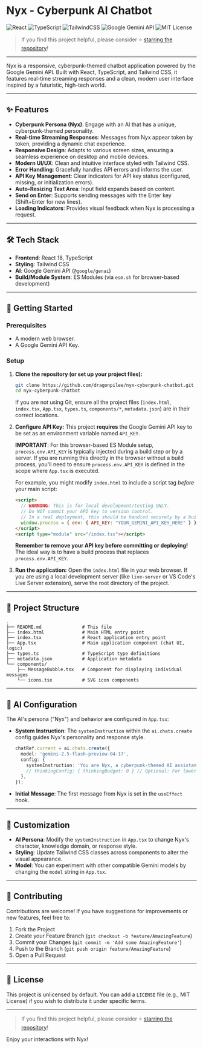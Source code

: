 # Nyx - Cyberpunk AI Chatbot

![React](https://img.shields.io/badge/Frontend-React-61dafb)
![TypeScript](https://img.shields.io/badge/Language-TypeScript-blue)
![TailwindCSS](https://img.shields.io/badge/Styling-TailwindCSS-38bdf8)
![Google Gemini API](https://img.shields.io/badge/AI-Gemini%20API-yellow)
![MIT License](https://img.shields.io/badge/License-MIT-green)

> If you find this project helpful, please consider ⭐ [starring the repository](https://github.com/dragonpilee/nyx-cyberpunk-chatbot)!

---

Nyx is a responsive, cyberpunk-themed chatbot application powered by the Google Gemini API. Built with React, TypeScript, and Tailwind CSS, it features real-time streaming responses and a clean, modern user interface inspired by a futuristic, high-tech world.

<!-- Optional: Add a GIF or screenshot of the chatbot in action here -->
<!-- ![Nyx Chatbot Demo](link_to_your_demo_gif_or_screenshot.png) -->

---

## ✨ Features

- **Cyberpunk Persona (Nyx)**: Engage with an AI that has a unique, cyberpunk-themed personality.
- **Real-time Streaming Responses**: Messages from Nyx appear token by token, providing a dynamic chat experience.
- **Responsive Design**: Adapts to various screen sizes, ensuring a seamless experience on desktop and mobile devices.
- **Modern UI/UX**: Clean and intuitive interface styled with Tailwind CSS.
- **Error Handling**: Gracefully handles API errors and informs the user.
- **API Key Management**: Clear indicators for API key status (configured, missing, or initialization errors).
- **Auto-Resizing Text Area**: Input field expands based on content.
- **Send on Enter**: Supports sending messages with the Enter key (Shift+Enter for new lines).
- **Loading Indicators**: Provides visual feedback when Nyx is processing a request.

---

## 🛠️ Tech Stack

- **Frontend**: React 18, TypeScript
- **Styling**: Tailwind CSS
- **AI**: Google Gemini API (`@google/genai`)
- **Build/Module System**: ES Modules (via `esm.sh` for browser-based development)

---

## 🚀 Getting Started

### Prerequisites

- A modern web browser.
- A Google Gemini API Key.

### Setup

1. **Clone the repository (or set up your project files):**
    ```bash
    git clone https://github.com/dragonpilee/nyx-cyberpunk-chatbot.git
    cd nyx-cyberpunk-chatbot
    ```
    If you are not using Git, ensure all the project files (`index.html`, `index.tsx`, `App.tsx`, `types.ts`, `components/*`, `metadata.json`) are in their correct locations.

2. **Configure API Key:**
    This project **requires** the Google Gemini API key to be set as an environment variable named `API_KEY`.

    **IMPORTANT**: For this browser-based ES Module setup, `process.env.API_KEY` is typically injected during a build step or by a server. If you are running this directly in the browser without a build process, you'll need to ensure `process.env.API_KEY` is defined in the scope where `App.tsx` is executed.

    For example, you might modify `index.html` to include a script tag *before* your main script:
    ```html
    <script>
      // WARNING: This is for local development/testing ONLY.
      // Do NOT commit your API key to version control.
      // In a real deployment, this should be handled securely by a build process or server.
      window.process = { env: { API_KEY: "YOUR_GEMINI_API_KEY_HERE" } };
    </script>
    <script type="module" src="/index.tsx"></script>
    ```
    **Remember to remove your API key before committing or deploying!** The ideal way is to have a build process that replaces `process.env.API_KEY`.

3. **Run the application:**
    Open the `index.html` file in your web browser. If you are using a local development server (like `live-server` or VS Code's Live Server extension), serve the root directory of the project.

---

## 📁 Project Structure

```
.
├── README.md               # This file
├── index.html              # Main HTML entry point
├── index.tsx               # React application entry point
├── App.tsx                 # Main application component (chat UI, logic)
├── types.ts                # TypeScript type definitions
├── metadata.json           # Application metadata
└── components/
    ├── MessageBubble.tsx   # Component for displaying individual messages
    └── icons.tsx           # SVG icon components
```

---

## 🤖 AI Configuration

The AI's persona ("Nyx") and behavior are configured in `App.tsx`:

- **System Instruction**: The `systemInstruction` within the `ai.chats.create` config guides Nyx's personality and response style.
    ```typescript
    chatRef.current = ai.chats.create({
      model: 'gemini-2.5-flash-preview-04-17',
      config: {
        systemInstruction: 'You are Nyx, a cyberpunk-themed AI assistant...',
        // thinkingConfig: { thinkingBudget: 0 } // Optional: For lower latency
      },
    });
    ```
- **Initial Message**: The first message from Nyx is set in the `useEffect` hook.

---

## 🔧 Customization

- **AI Persona**: Modify the `systemInstruction` in `App.tsx` to change Nyx's character, knowledge domain, or response style.
- **Styling**: Update Tailwind CSS classes across components to alter the visual appearance.
- **Model**: You can experiment with other compatible Gemini models by changing the `model` string in `App.tsx`.

---

## 🤝 Contributing

Contributions are welcome! If you have suggestions for improvements or new features, feel free to:

1. Fork the Project
2. Create your Feature Branch (`git checkout -b feature/AmazingFeature`)
3. Commit your Changes (`git commit -m 'Add some AmazingFeature'`)
4. Push to the Branch (`git push origin feature/AmazingFeature`)
5. Open a Pull Request

---

## 📄 License

This project is unlicensed by default. You can add a `LICENSE` file (e.g., MIT License) if you wish to distribute it under specific terms.

---

> If you find this project helpful, please consider ⭐ [starring the repository](https://github.com/dragonpilee/nyx-cyberpunk-chatbot)!

Enjoy your interactions with Nyx!
